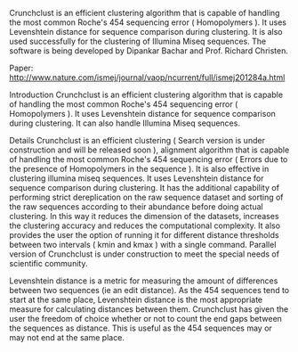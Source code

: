 Crunchclust is an efficient clustering algorithm that is capable of handling the most common Roche's 454 sequencing error ( Homopolymers ). It uses Levenshtein distance for sequence comparison during clustering. It is also used successfully for the clustering of Illumina Miseq sequences. The software is being developed by Dipankar Bachar and Prof. Richard Christen.

Paper: http://www.nature.com/ismej/journal/vaop/ncurrent/full/ismej201284a.html


Introduction
Crunchclust is an efficient clustering algorithm that is capable of handling the most common Roche's 454 sequencing error ( Homopolymers ). It uses Levenshtein distance for sequence comparison during clustering. It can also handle Illumina Miseq sequences.

Details
Crunchclust is an efficient clustering ( Search version is under construction and will be released soon ), alignment algorithm that is capable of handling the most common Roche's 454 sequencing error ( Errors due to the presence of Homopolymers in the sequence ). It is also effective in clustering illumina miseq sequences. It uses Levenshtein distance for sequence comparison during clustering. It has the additional capability of performing strict dereplication on the raw sequence dataset and sorting of the raw sequences according to their abundance before doing actual clustering. In this way it reduces the dimension of the datasets, increases the clustering accuracy and reduces the computational complexity. It also provides the user the option of running it for different distance thresholds between two intervals ( kmin and kmax ) with a single command. Parallel version of Crunchclust is under construction to meet the special needs of scientific community.

Levenshtein distance is a metric for measuring the amount of differences between two sequences (ie an edit distance). As the 454 sequences tend to start at the same place, Levenshtein distance is the most appropriate measure for calculating distances between them.
Crunchclust has given the user the freedom of choice whether or not to count the end gaps between the sequences as distance. This is useful as the 454 sequences may or may not end at the same place.
